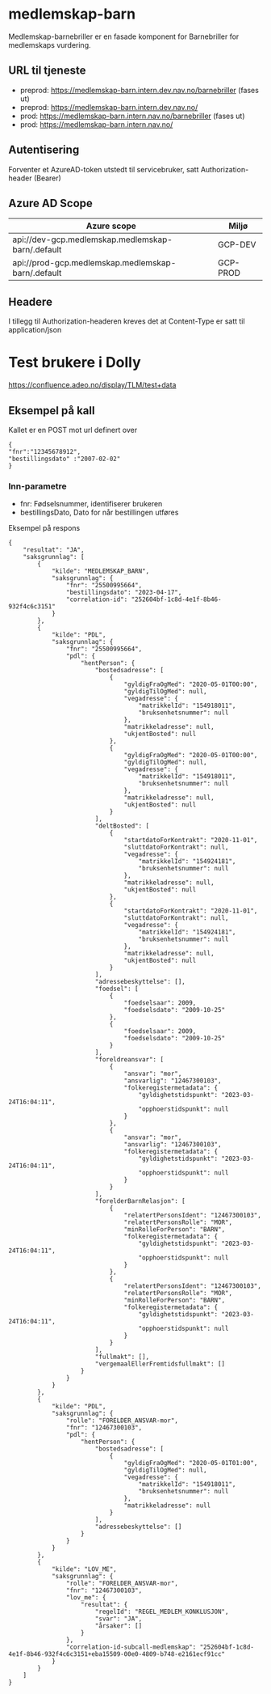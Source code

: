 # medlemskap-barn
Medlemskap-barnebriller er en fasade komponent for Barnebriller for medlemskaps vurdering.



## URL til tjeneste
* preprod: https://medlemskap-barn.intern.dev.nav.no/barnebriller (fases ut)
* preprod: https://medlemskap-barn.intern.dev.nav.no/
* prod: https://medlemskap-barn.intern.nav.no/barnebriller (fases ut)
* prod: https://medlemskap-barn.intern.nav.no/

## Autentisering
Forventer et AzureAD-token utstedt til servicebruker, satt Authorization-header (Bearer)

## Azure AD Scope
| Azure scope                                                | Miljø    |
|------------------------------------------------------------|----------|
| api://dev-gcp.medlemskap.medlemskap-barn/.default  | GCP-DEV  |
| api://prod-gcp.medlemskap.medlemskap-barn/.default | GCP-PROD |

## Headere
I tillegg til Authorization-headeren kreves det at Content-Type er satt til application/json


# Test brukere i Dolly
https://confluence.adeo.no/display/TLM/test+data

## Eksempel på kall

Kallet er en POST mot url definert over

```
{
"fnr":"12345678912",
"bestillingsdato" :"2007-02-02"
}
```

### Inn-parametre
* fnr: Fødselsnummer, identifiserer brukeren
* bestillingsDato, Dato for når bestillingen utføres

Eksempel på respons 
```
{
    "resultat": "JA",
    "saksgrunnlag": [
        {
            "kilde": "MEDLEMSKAP_BARN",
            "saksgrunnlag": {
                "fnr": "25500995664",
                "bestillingsdato": "2023-04-17",
                "correlation-id": "252604bf-1c8d-4e1f-8b46-932f4c6c3151"
            }
        },
        {
            "kilde": "PDL",
            "saksgrunnlag": {
                "fnr": "25500995664",
                "pdl": {
                    "hentPerson": {
                        "bostedsadresse": [
                            {
                                "gyldigFraOgMed": "2020-05-01T00:00",
                                "gyldigTilOgMed": null,
                                "vegadresse": {
                                    "matrikkelId": "154918011",
                                    "bruksenhetsnummer": null
                                },
                                "matrikkeladresse": null,
                                "ukjentBosted": null
                            },
                            {
                                "gyldigFraOgMed": "2020-05-01T00:00",
                                "gyldigTilOgMed": null,
                                "vegadresse": {
                                    "matrikkelId": "154918011",
                                    "bruksenhetsnummer": null
                                },
                                "matrikkeladresse": null,
                                "ukjentBosted": null
                            }
                        ],
                        "deltBosted": [
                            {
                                "startdatoForKontrakt": "2020-11-01",
                                "sluttdatoForKontrakt": null,
                                "vegadresse": {
                                    "matrikkelId": "154924181",
                                    "bruksenhetsnummer": null
                                },
                                "matrikkeladresse": null,
                                "ukjentBosted": null
                            },
                            {
                                "startdatoForKontrakt": "2020-11-01",
                                "sluttdatoForKontrakt": null,
                                "vegadresse": {
                                    "matrikkelId": "154924181",
                                    "bruksenhetsnummer": null
                                },
                                "matrikkeladresse": null,
                                "ukjentBosted": null
                            }
                        ],
                        "adressebeskyttelse": [],
                        "foedsel": [
                            {
                                "foedselsaar": 2009,
                                "foedselsdato": "2009-10-25"
                            },
                            {
                                "foedselsaar": 2009,
                                "foedselsdato": "2009-10-25"
                            }
                        ],
                        "foreldreansvar": [
                            {
                                "ansvar": "mor",
                                "ansvarlig": "12467300103",
                                "folkeregistermetadata": {
                                    "gyldighetstidspunkt": "2023-03-24T16:04:11",
                                    "opphoerstidspunkt": null
                                }
                            },
                            {
                                "ansvar": "mor",
                                "ansvarlig": "12467300103",
                                "folkeregistermetadata": {
                                    "gyldighetstidspunkt": "2023-03-24T16:04:11",
                                    "opphoerstidspunkt": null
                                }
                            }
                        ],
                        "forelderBarnRelasjon": [
                            {
                                "relatertPersonsIdent": "12467300103",
                                "relatertPersonsRolle": "MOR",
                                "minRolleForPerson": "BARN",
                                "folkeregistermetadata": {
                                    "gyldighetstidspunkt": "2023-03-24T16:04:11",
                                    "opphoerstidspunkt": null
                                }
                            },
                            {
                                "relatertPersonsIdent": "12467300103",
                                "relatertPersonsRolle": "MOR",
                                "minRolleForPerson": "BARN",
                                "folkeregistermetadata": {
                                    "gyldighetstidspunkt": "2023-03-24T16:04:11",
                                    "opphoerstidspunkt": null
                                }
                            }
                        ],
                        "fullmakt": [],
                        "vergemaalEllerFremtidsfullmakt": []
                    }
                }
            }
        },
        {
            "kilde": "PDL",
            "saksgrunnlag": {
                "rolle": "FORELDER_ANSVAR-mor",
                "fnr": "12467300103",
                "pdl": {
                    "hentPerson": {
                        "bostedsadresse": [
                            {
                                "gyldigFraOgMed": "2020-05-01T01:00",
                                "gyldigTilOgMed": null,
                                "vegadresse": {
                                    "matrikkelId": "154918011",
                                    "bruksenhetsnummer": null
                                },
                                "matrikkeladresse": null
                            }
                        ],
                        "adressebeskyttelse": []
                    }
                }
            }
        },
        {
            "kilde": "LOV_ME",
            "saksgrunnlag": {
                "rolle": "FORELDER_ANSVAR-mor",
                "fnr": "12467300103",
                "lov_me": {
                    "resultat": {
                        "regelId": "REGEL_MEDLEM_KONKLUSJON",
                        "svar": "JA",
                        "årsaker": []
                    }
                },
                "correlation-id-subcall-medlemskap": "252604bf-1c8d-4e1f-8b46-932f4c6c3151+eba15509-00e0-4809-b748-e2161ecf91cc"
            }
        }
    ]
}
```
